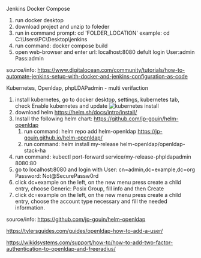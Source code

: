 Jenkins Docker Compose
1. run docker desktop
2. download project and unzip to foleder
3. run in command prompt: cd 'FOLDER_LOCATION'
example: cd C:\Users\PC\Desktop\jenkins
4. run command: docker compose build
5. open web-browser and enter url: localhost:8080 defult login User:admin Pass:admin

source/info: https://www.digitalocean.com/community/tutorials/how-to-automate-jenkins-setup-with-docker-and-jenkins-configuration-as-code

Kubernetes, Openldap, phpLDAPadmin - multi verifaction
1. install kubernetes, go to docker desktop, settings, kubernetes tab, check Enable kubernetes and update
![kubernetes install](https://user-images.githubusercontent.com/109173989/180791303-8458902a-3e44-4381-b582-b30705566b20.PNG)
2. download helm https://helm.sh/docs/intro/install/
3. Install the following helm chart: https://github.com/jp-gouin/helm-openldap
   1. run command: helm repo add helm-openldap https://jp-gouin.github.io/helm-openldap/
   2. run command: helm install my-release helm-openldap/openldap-stack-ha
4. run command: kubectl port-forward service/my-release-phpldapadmin 8080:80
6. go to localhost:8080 and login with User: cn=admin,dc=example,dc=org Password: Not@SecurePassw0rd
7. click dc=example on the left, on the new menu press create a child entry, choose Generic: Posix Group, fill info and then Create
8. click dc=example on the left, on the new menu press create a child entry, choose the account type necessary and fill the needed information.

source/info: https://github.com/jp-gouin/helm-openldap

https://tylersguides.com/guides/openldap-how-to-add-a-user/

https://wikidsystems.com/support/how-to/how-to-add-two-factor-authentication-to-openldap-and-freeradius/
